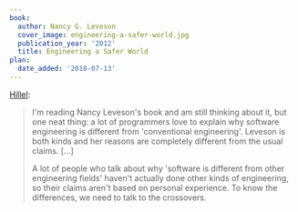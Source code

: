 ```yaml
---
book:
  author: Nancy G. Leveson
  cover_image: engineering-a-safer-world.jpg
  publication_year: '2012'
  title: Engineering a Safer World
plan:
  date_added: '2018-07-13'
---
```


[Hillel](https://twitter.com/Hillelogram/status/1017788075555065858):

> I'm reading Nancy Leveson's book and am still thinking about it, but one neat thing: a lot of programmers love to explain why software engineering is different from 'conventional engineering'. Leveson is both kinds and her reasons are completely different from the usual claims. […]
>
> A lot of people who talk about why 'software is different from other engineering fields' haven't actually done other kinds of engineering, so their claims aren't based on personal experience. To know the differences, we need to talk to the crossovers.
